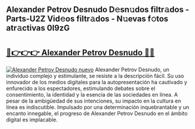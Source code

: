 ## Alexander Petrov Desnudo D𝚎sn𝚞dos filtr𝚊dos - Parts-U2Z Vid𝚎os filtr𝚊dos - N𝚞evas f𝚘tos atr𝚊ctivas 0I9zG

# <h2><a href="http://mb06tch.tromn.icu/?c=Alexander+Petrov+Desnudo">🔗👉👉👉 Alexander Petrov Desnudo 🔗🔗</a></h2>

[![Alexander Petrov Desnudo nuevo](https://i.imgur.com/pEAQMta.gif)](http://mb06tch.tromn.icu/?c=Alexander+Petrov+Desnudo)
Alexander Petrov Desnudo, un individuo complejo y estimulante, se resiste a la descripción fácil. Su uso innovador de los medios digitales para la autopresentación ha cautivado y enfurecido a los espectadores, estimulando debates sobre el consentimiento, la identidad y la esencia de las sociedades en línea. A pesar de la ambigüedad de sus intenciones, su impacto en la cultura en línea es indiscutible. Impulsado por una determinación inquebrantable y un encanto innegable, el progreso de Alexander Petrov Desnudo en el ámbito digital es implacable.
